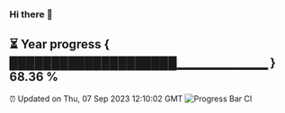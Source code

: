 ### Hi there 👋
⏳ Year progress { ████████████████████▁▁▁▁▁▁▁▁▁▁ } 68.36 %
---
⏰ Updated on Thu, 07 Sep 2023 12:10:02 GMT
![Progress Bar CI](https://github.com/Moyi321/Moyi321/workflows/Progress%20Bar%20CI/badge.svg)
